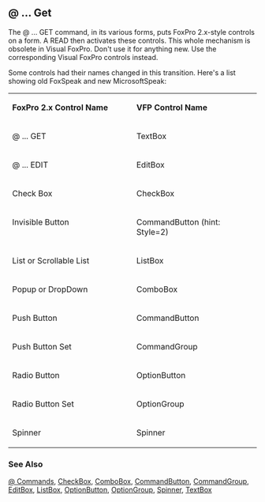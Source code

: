 ## @ ... Get

The @ ... GET command, in its various forms, puts FoxPro 2.x-style controls on a form. A READ then activates these controls. This whole mechanism is obsolete in Visual FoxPro. Don't use it for anything new. Use the corresponding Visual FoxPro controls instead.

Some controls had their names changed in this transition. Here's a list showing old FoxSpeak and new MicrosoftSpeak:

<table>
<tr>
  <td width="50%" valign="top">
  <p><b>FoxPro 2.x Control Name</b></p>
  </td>
  <td width="50%" valign="top">
  <p><b>VFP Control Name</b></p>
  </td>
 </tr>
<tr>
  <td width="50%" valign="top">
  <p>@ ... GET</p>
  </td>
  <td width="50%" valign="top">
  <p>TextBox</p>
  </td>
 </tr>
<tr>
  <td width="50%" valign="top">
  <p>@ ... EDIT</p>
  </td>
  <td width="50%" valign="top">
  <p>EditBox</p>
  </td>
 </tr>
<tr>
  <td width="50%" valign="top">
  <p>Check Box</p>
  </td>
  <td width="50%" valign="top">
  <p>CheckBox</p>
  </td>
 </tr>
<tr>
  <td width="50%" valign="top">
  <p>Invisible Button</p>
  </td>
  <td width="50%" valign="top">
  <p>CommandButton (hint: Style=2)</p>
  </td>
 </tr>
<tr>
  <td width="50%" valign="top">
  <p>List or Scrollable List</p>
  </td>
  <td width="50%" valign="top">
  <p>ListBox</p>
  </td>
 </tr>
<tr>
  <td width="50%" valign="top">
  <p>Popup or DropDown</p>
  </td>
  <td width="50%" valign="top">
  <p>ComboBox</p>
  </td>
 </tr>
<tr>
  <td width="50%" valign="top">
  <p>Push Button</p>
  </td>
  <td width="50%" valign="top">
  <p>CommandButton</p>
  </td>
 </tr>
<tr>
  <td width="50%" valign="top">
  <p>Push Button Set</p>
  </td>
  <td width="50%" valign="top">
  <p>CommandGroup</p>
  </td>
 </tr>
<tr>
  <td width="50%" valign="top">
  <p>Radio Button</p>
  </td>
  <td width="50%" valign="top">
  <p>OptionButton</p>
  </td>
 </tr>
<tr>
  <td width="50%" valign="top">
  <p>Radio Button Set</p>
  </td>
  <td width="50%" valign="top">
  <p>OptionGroup</p>
  </td>
 </tr>
<tr>
  <td width="50%" valign="top">
  <p>Spinner</p>
  </td>
  <td width="50%" valign="top">
  <p>Spinner</p>
  </td>
 </tr>
</table>

### See Also

[@ Commands](s4g565.md), [CheckBox](s4g485.md), [ComboBox](s4g489.md), [CommandButton](s4g484.md), [CommandGroup](s4g484.md), [EditBox](s4g498.md), [ListBox](s4g489.md), [OptionButton](s4g523.md), [OptionGroup](s4g523.md), [Spinner](s4g541.md), [TextBox](s4g548.md)